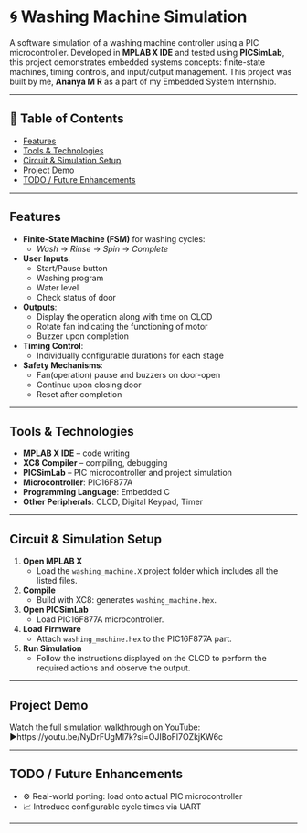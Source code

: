 # 🌀 Washing Machine Simulation

A software simulation of a washing machine controller using a PIC microcontroller. Developed in **MPLAB X IDE** and tested using **PICSimLab**, this project demonstrates embedded systems concepts: finite-state machines, timing controls, and input/output management. This project was built by me, **Ananya M R** as a part of my Embedded System Internship.

---

## 🎯 Table of Contents

- [Features](#features)  
- [Tools & Technologies](#tools--technologies)   
- [Circuit & Simulation Setup](#circuit--simulation-setup)  
- [Project Demo](#project-demo)   
- [TODO / Future Enhancements](#todo--future-enhancements)  

---

## Features

- **Finite-State Machine (FSM)** for washing cycles:  
  - _Wash_ → _Rinse_ → _Spin_ → _Complete_
- **User Inputs**:  
  - Start/Pause button  
  - Washing program
  - Water level
  - Check status of door
- **Outputs**:  
  - Display the operation along with time on CLCD
  - Rotate fan indicating the functioning of motor 
  - Buzzer upon completion
- **Timing Control**:  
  - Individually configurable durations for each stage
- **Safety Mechanisms**:  
  - Fan(operation) pause and buzzers on door-open
  - Continue upon closing door 
  - Reset after completion

---

## Tools & Technologies

- **MPLAB X IDE** – code writing 
- **XC8 Compiler** – compiling, debugging 
- **PICSimLab** – PIC microcontroller and project simulation  
- **Microcontroller**: PIC16F877A  
- **Programming Language**: Embedded C
- **Other Peripherals**: CLCD, Digital Keypad, Timer 

---

## Circuit & Simulation Setup

1. **Open MPLAB X**  
   - Load the `washing_machine.X` project folder which includes all the listed files.
2. **Compile**  
   - Build with XC8: generates `washing_machine.hex`.
3. **Open PICSimLab**  
   - Load PIC16F877A microcontroller.
4. **Load Firmware**  
   - Attach `washing_machine.hex` to the PIC16F877A part.
5. **Run Simulation**   
   - Follow the instructions displayed on the CLCD to perform the required actions and observe the output.

---

## Project Demo

Watch the full simulation walkthrough on YouTube: 
 ▶️https://youtu.be/NyDrFUgMl7k?si=OJIBoFl7OZkjKW6c

---

## TODO / Future Enhancements
- ⚙️ Real-world porting: load onto actual PIC microcontroller
- 📈 Introduce configurable cycle times via UART

---










